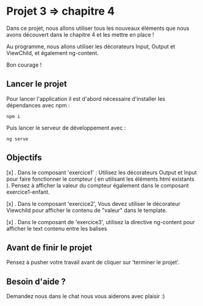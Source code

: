 # Projet 3 => chapitre 4

Dans ce projet, nous allons utiliser tous les nouveaux éléments que nous avons découvert dans le chapitre 4 et les mettre en place !

Au programme, nous allons utiliser les décorateurs Input, Output et ViewChild, et également ng-content.

Bon courage !

## Lancer le projet

Pour lancer l'application il est d'abord nécessaire d'installer les dépendances avec npm : 

`npm i`

Puis lancer le serveur de développement avec : 

`ng serve`

## Objectifs
[x] . Dans le composant 'exercice1' : Utilisez les décorateurs Output et Input pour faire fonctionner le compteur ( en utilisant les éléments html existants ). Pensez à afficher la valeur du compteur également dans le composant exercice1-enfant.

[x] . Dans le composant 'exercice2', Vous devez utiliser le décorateur Viewchild pour afficher le contenu de "valeur" dans le template.

[x] . Dans le composant de 'exercice3', utilisez la directive ng-content pour afficher le text contenu entre les balises <app-exercice3-enfant></app-exercice3-enfant>

      
## Avant de finir le projet

Pensez à pusher votre travail avant de cliquer sur 'terminer le projet'.

## Besoin d'aide ?

Demandez nous dans le chat nous vous aiderons avec plaisir :)
